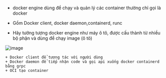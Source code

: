 - docker engine dùng để chạy và quản lý các container thường chỉ gọi là docker

- Gồm Docker client, docker daemon,containerd, runc

- Hãy tưởng tượng docker engine như máy ô tô, được cấu thành từ nhiều bộ phận và dùng để chạy image (ô tô)

![image](https://user-images.githubusercontent.com/45547213/93019431-34d50f80-f601-11ea-92a2-5968759ce339.png)

    + Docker client để tương tác với người dùng
    + Docker daemon để tiếp nhận code và gọi api xuống docker containerd bằng grpc
    + OCI tạo container



